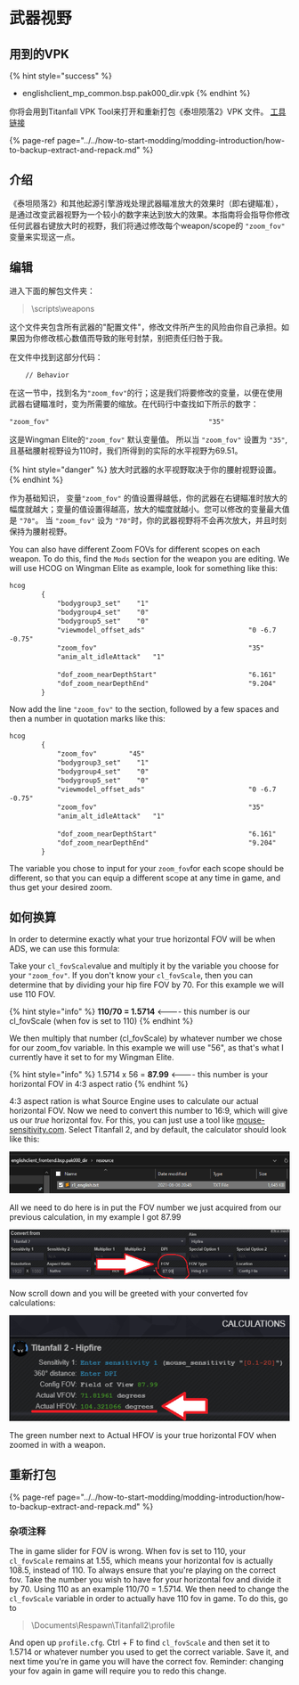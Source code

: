 # 武器视野

## 用到的VPK

{% hint style="success" %}
* englishclient\_mp\_common.bsp.pak000\_dir.vpk
{% endhint %}

你将会用到Titanfall VPK Tool来打开和重新打包《泰坦陨落2》VPK 文件。 [工具链接](https://noskill.gitbook.io/titanfall2/v/chinese/how-to-start-modding/modding-introduction/modding-tools)

{% page-ref page="../../how-to-start-modding/modding-introduction/how-to-backup-extract-and-repack.md" %}

## 介绍

《泰坦陨落2》和其他起源引擎游戏处理武器瞄准放大的效果时（即右键瞄准），是通过改变武器视野为一个较小的数字来达到放大的效果。本指南将会指导你修改任何武器右键放大时的视野，我们将通过修改每个weapon/scope的 `"zoom_fov"` 变量来实现这一点。

## 编辑

进入下面的解包文件夹：

> \scripts\weapons

这个文件夹包含所有武器的"配置文件"，修改文件所产生的风险由你自己承担。如果因为你修改核心数值而导致的账号封禁，别把责任归咎于我。

在文件中找到这部分代码：

```text
	// Behavior
```

在这一节中，找到名为`"zoom_fov"`的行；这是我们将要修改的变量，以便在使用武器右键瞄准时，变为所需要的缩放。在代码行中查找如下所示的数字：

```text
"zoom_fov"                                        "35"
```

这是Wingman Elite的`"zoom_fov"` 默认变量值。 所以当 `"zoom_fov"` 设置为 `"35"`,且基础腰射视野设为110时，我们所得到的实际的水平视野为69.51。

{% hint style="danger" %}
 放大时武器的水平视野取决于你的腰射视野设置。
{% endhint %}

作为基础知识， 变量`"zoom_fov"` 的值设置得越低，你的武器在右键瞄准时放大的幅度就越大；变量的值设置得越高，放大的幅度就越小。您可以修改的变量最大值是 `"70"`。 当 `"zoom_fov"` 设为 `"70"`时，你的武器视野将不会再次放大，并且时刻保持为腰射视野。

You can also have different Zoom FOVs for different scopes on each weapon. To do this, find the `Mods` section for the weapon you are editing. We will use HCOG on Wingman Elite as example, look for something like this:

```text
hcog
		{
			"bodygroup3_set"	"1"
			"bodygroup4_set"	"0"
			"bodygroup5_set"	"0"
			"viewmodel_offset_ads"							"0 -6.7 -0.75"
			"zoom_fov"										"35"
			"anim_alt_idleAttack"	"1"

			"dof_zoom_nearDepthStart"						"6.161"
			"dof_zoom_nearDepthEnd"							"9.204"
		}
```

Now add the line `"zoom_fov"` to the section, followed by a few spaces and then a number in quotation marks like this:

```text
hcog
		{
			"zoom_fov"        "45"
			"bodygroup3_set"	"1"
			"bodygroup4_set"	"0"
			"bodygroup5_set"	"0"
			"viewmodel_offset_ads"							"0 -6.7 -0.75"
			"zoom_fov"										"35"
			"anim_alt_idleAttack"	"1"

			"dof_zoom_nearDepthStart"						"6.161"
			"dof_zoom_nearDepthEnd"							"9.204"
		}
```

The variable you chose to input for your `zoom_fov`for each scope should be different, so that you can equip a different scope at any time in game, and thus get your desired zoom. 

## 如何换算

In order to determine exactly what your true horizontal FOV will be when ADS, we can use this formula:

Take your `cl_fovScale`value and multiply it by the variable you choose for your `"zoom_fov"`. If you don't know your `cl_fovScale`, then you can determine that by dividing your hip fire FOV by 70. For this example we will use 110 FOV. 

{% hint style="info" %}
**110/70 = 1.5714** &lt;---- this number is our cl\_fovScale \(when fov is set to 110\)
{% endhint %}

We then multiply that number \(cl\_fovScale\) by whatever number we chose for our zoom\_fov variable. In this example we will use "56", as that's what I currently have it set to for my Wingman Elite. 

{% hint style="info" %}
1.5714 x 56 = **87.99** &lt;---- this number is your horizontal FOV in 4:3 aspect ratio
{% endhint %}

4:3 aspect ration is what Source Engine uses to calculate our actual horizontal FOV. Now we need to convert this number to 16:9, which will give us our _true_ horizontal fov. For this, you can just use a tool like [mouse-sensitivity.com](https://www.mouse-sensitivity.com/). Select Titanfall 2, and by default, the calculator should look like this:

![](../../.gitbook/assets/image%20%286%29.png)

All we need to do here is in put the FOV number we just acquired from our previous calculation, in my example I got 87.99

![Make sure you leave FOV type on &quot;Hdeg 4:3&quot;](../../.gitbook/assets/mspaint_emdvxagox7.png)

Now scroll down and you will be greeted with your converted fov calculations:

![](../../.gitbook/assets/mspaint_fapoueshho.png)

The green number next to Actual HFOV is your true horizontal FOV when zoomed in with a weapon.

## 重新打包

{% page-ref page="../../how-to-start-modding/modding-introduction/how-to-backup-extract-and-repack.md" %}

### 杂项注释

The in game slider for FOV is wrong. When fov is set to 110, your `cl_fovScale` remains at 1.55, which means your horizontal fov is actually 108.5, instead of 110. To always ensure that you're playing on the correct fov. Take the number you wish to have for your horizontal fov and divide it by 70. Using 110 as an example 110/70 = 1.5714. We then need to change the `cl_fovScale` variable in order to actually have 110 fov in game. To do this, go to 

> \Documents\Respawn\Titanfall2\profile

And open up `profile.cfg`. Ctrl + F to find `cl_fovScale` and then set it to 1.5714 or whatever number you used to get the correct variable. Save it, and next time you're in game you will have the correct fov. Reminder: changing your fov again in game will require you to redo this change. 

